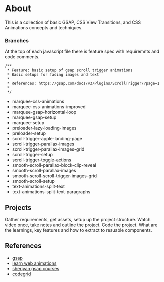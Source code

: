 # About

This is a collection of basic GSAP, CSS View Transitions, and CSS Animations concepts and techniques.


### Branches

At the top of each javascript file there is feature spec with requiremnts and code comments.


```
/**
 * Feature: basic setup of gsap scroll trigger animations
 * Basic setups for fading images and text
 * 
 * References: https://gsap.com/docs/v3/Plugins/ScrollTrigger/?page=1
 * 
 */
```


-  marquee-css-animations
-  marquee-css-animations-improved
-  marquee-gsap-horizontal-loop
-  marquee-gsap-setup
-  marquee-setup
-  preloader-lazy-loading-images
-  preloader-setup
-  scroll-trigger-apple-landing-page
-  scroll-trigger-parallax-images
-  scroll-trigger-parallax-images-grid
-  scroll-trigger-setup
-  scroll-trigger-toggle-actions
-  smooth-scroll-parallax-block-clip-reveal
-  smooth-scroll-parallax-images
-  smooth-scroll-scroll-trigger-images-grid
-  smooth-scroll-setup
-  text-animations-split-text
-  text-animations-split-text-paragraphs


## Projects

Gather requirements, get assets, setup up the project structure.
Watch video once, take notes and outline the project.
Code the project.
What are the learnings, key features and how to extract to resuable components.


## References

- [gsap](https://gsap.com/docs/v3/)
- [learn web animations](https://vwlab.io/products/web-animations)
- [sheriyan gsap courses](https://www.youtube.com/playlist?list=PLbtI3_MArDOnIIJxB6xFtpnhM0wTwz0x6)
- [codegrid](https://www.youtube.com/@codegrid)




